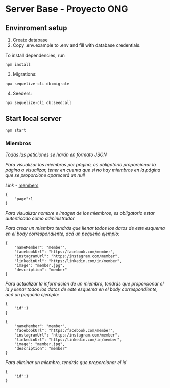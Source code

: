 # Server Base - Proyecto ONG

## Envinroment setup

1) Create database
2) Copy .env.example to .env and fill with database credentials.

To install dependencies, run
``` bash
npm install
```

3) Migrations:
``` bash
npx sequelize-cli db:migrate
```

4) Seeders:
``` bash
npx sequelize-cli db:seed:all
```

## Start local server

``` bash
npm start
```
### Miembros

_Todas las peticiones se harán en formato JSON_

_Para visualizar los miembros por página, es obligatorio proporcionar la página a visualizar, tener en cuenta que si no hay miembros en la página que se proporcione aparecerá un null_

*Link* - [members](http://localhost:3000/members?page=1)

```
{
    "page":1
}
```
_Para visualizar nombre e imagen de los miembros, es obligatorio estar autenticado como administrador_

_Para crear un miembro tendrás que llenar todos los datos de este esquema en el body correspondiente, acá un pequeño ejemplo:_

```
{
    "nameMember": "member",
    "facebookUrl": "https:/facebook.com/member",
    "instagramUrl": "https:/instagram.com/member",
    "linkedinUrl": "https:/linkedin.com/in/member",
    "image": "member.jpg",
    "description": "member"
}
```

_Para actualizar la información de un miembro, tendrás que proporcionar el id y llenar todos los datos de este esquema en el body correspondiente, acá un pequeño ejemplo:_

```
{
    "id":1
}
```

```
{
    "nameMember": "member",
    "facebookUrl": "https:/facebook.com/member",
    "instagramUrl": "https:/instagram.com/member",
    "linkedinUrl": "https:/linkedin.com/in/member",
    "image": "member.jpg",
    "description": "member"
}
```

_Para eliminar un miembro, tendrás que proporcionar el id_

```
{
    "id":1
}
```
